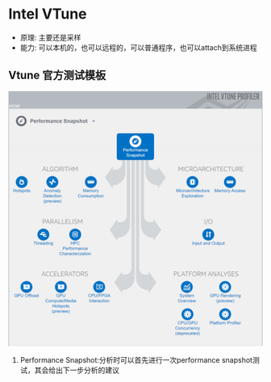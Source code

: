 # Intel VTune
- 原理: 主要还是采样
- 能力: 可以本机的，也可以远程的，可以普通程序，也可以attach到系统进程
## Vtune 官方测试模板
![Intel VTune测试模板](vtune_type.png)
1. Performance Snapshot:分析时可以首先进行一次performance snapshot测试，其会给出下一步分析的建议
